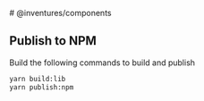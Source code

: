 # @inventures/components

## Publish to NPM

Build the following commands to build and publish

```bash
yarn build:lib
yarn publish:npm
```
